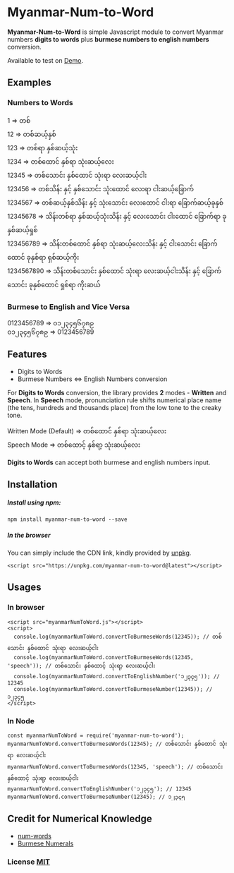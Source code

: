 # Myanmar-Num-to-Word   
**Myanmar-Num-to-Word** is simple Javascript module to convert Myanmar numbers **digits to words** plus **burmese numbers to english numbers** conversion.

Available to test on [Demo](https://myan-num-to-word.herokuapp.com).

## Examples
### Numbers to Words    
1	=> တစ်<br/>
12 => တစ်ဆယ့်နှစ်<br/>
123 => တစ်ရာ နှစ်ဆယ့်သုံး<br/>
1234 => တစ်ထောင် နှစ်ရာ သုံးဆယ့်လေး<br/>
12345 => တစ်သောင်း နှစ်ထောင် သုံးရာ လေးဆယ့်ငါး<br/>
123456 => တစ်သိန်း နှင့် နှစ်သောင်း သုံးထောင် လေးရာ ငါးဆယ့်ခြောက်<br/>
1234567 => တစ်ဆယ့်နှစ်သိန်း နှင့် သုံးသောင်း လေးထောင် ငါးရာ ခြောက်ဆယ့်ခုနှစ်<br/>
12345678 => သိန်းတစ်ရာ နှစ်ဆယ့်သုံးသိန်း နှင့် လေးသောင်း ငါးထောင် ခြောက်ရာ ခုနှစ်ဆယ့်ရှစ်<br/>
123456789 => သိန်းတစ်ထောင် နှစ်ရာ သုံးဆယ့်လေးသိန်း နှင့် ငါးသောင်း ခြောက်ထောင် ခုနှစ်ရာ ရှစ်ဆယ့်ကိုး<br/>
1234567890 => သိန်းတစ်သောင်း နှစ်ထောင် သုံးရာ လေးဆယ့်ငါးသိန်း နှင့် ခြောက်သောင်း ခုနှစ်ထောင် ရှစ်ရာ ကိုးဆယ်<br/>

### Burmese to English and Vice Versa
0123456789 => ၀၁၂၃၄၅၆၇၈၉<br/>
၀၁၂၃၄၅၆၇၈၉ => 0123456789

## Features    
- Digits to Words    
 - Burmese Numbers <=> English Numbers conversion  
    
For **Digits to Words** conversion, the library provides **2** modes - **Written** and **Speech**. In **Speech** mode, pronunciation rule shifts numerical place name (the tens, hundreds and thousands place) from the low tone to the creaky tone.  
  
Written Mode (Default) => တစ်ထောင် နှစ်ရာ သုံးဆယ့်လေး  
Speech Mode => တစ်ထောင့် နှစ်ရာ့ သုံးဆယ့်လေး  
  
**Digits to Words** can accept both burmese and english numbers input.
    
## Installation    
##### Install using npm:    
    
```
npm install myanmar-num-to-word --save  
```  

##### In the browser  
You can simply include the CDN link, kindly provided by  [unpkg](https://unpkg.com/myanmar-num-to-word@latest). 

```  
<script src="https://unpkg.com/myanmar-num-to-word@latest"></script>  
```
    
## Usages 

### In browser  
``` 
<script src="myanmarNumToWord.js"></script> 
<script>    
  console.log(myanmarNumToWord.convertToBurmeseWords(12345)); // တစ်သောင်း နှစ်ထောင် သုံးရာ လေးဆယ့်ငါး
  console.log(myanmarNumToWord.convertToBurmeseWords(12345, 'speech')); // တစ်သောင်း နှစ်ထောင့် သုံးရာ့ လေးဆယ့်ငါး
  console.log(myanmarNumToWord.convertToEnglishNumber('၁၂၃၄၅')); // 12345
  console.log(myanmarNumToWord.convertToBurmeseNumber(12345)); // ၁၂၃၄၅  
</script>  
```

### In Node  
``` 
const myanmarNumToWord = require('myanmar-num-to-word');  
myanmarNumToWord.convertToBurmeseWords(12345); // တစ်သောင်း နှစ်ထောင် သုံးရာ လေးဆယ့်ငါး  
myanmarNumToWord.convertToBurmeseWords(12345, 'speech'); // တစ်သောင်း နှစ်ထောင့် သုံးရာ့ လေးဆယ့်ငါး
myanmarNumToWord.convertToEnglishNumber('၁၂၃၄၅'); // 12345  
myanmarNumToWord.convertToBurmeseNumber(12345); // ၁၂၃၄၅  
```    

## Credit for Numerical Knowledge  
- [num-words](https://github.com/salmanm/num-words)    
- [Burmese Numerals](https://en.wikipedia.org/wiki/Burmese_numerals)    
    
### License [MIT](./LICENSE)